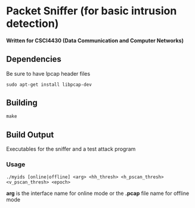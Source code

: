 # Packet Sniffer (for basic intrusion detection)
#### Written for CSCI4430 (Data Communication and Computer Networks)
## Dependencies
Be sure to have lpcap header files
```
sudo apt-get install libpcap-dev
```
## Building
```
make
```
## Build Output
Executables for the sniffer and a test attack program
### Usage
```
./myids [online|offline] <arg> <hh_thresh> <h_pscan_thresh> <v_pscan_thresh> <epoch>
```
<b>arg</b> is the interface name for online mode or the <b>.pcap</b> file name for offline mode
